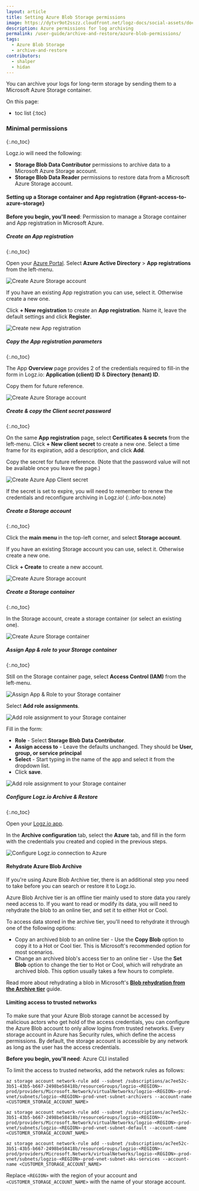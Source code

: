 ```yaml
---
layout: article
title: Setting Azure Blob Storage permissions
image: https://dytvr9ot2sszz.cloudfront.net/logz-docs/social-assets/docs-social.jpg
description: Azure permissions for log archiving
permalink: /user-guide/archive-and-restore/azure-blob-permissions/
tags:
  - Azure Blob Storage
  - archive-and-restore
contributors:
  - shalper
  - hidan
---
```


<!-- tabContainer:start
<div class="branching-container">

* [Archive to Blob](#permissions)
* [Limit access to trusted networks](#limits)
{:.branching-tabs}
-->
<!-- tab:start 
<div id="permissions"> -->

You can archive your logs for long-term storage by sending them to a Microsoft Azure Storage container.

On this page: 

* toc list
{:toc}

### Minimal permissions
{:.no_toc}

Logz.io will need the following:

* **Storage Blob Data Contributor** permissions to archive data to a Microsoft Azure Storage account.
* **Storage Blob Data Reader** permissions to restore data from a Microsoft Azure Storage account.


#### Setting up a Storage container and App registration {#grant-access-to-azure-storage}

**Before you begin, you'll need**: Permission to manage a Storage container and App registration in Microsoft Azure.

<div class="tasklist">

##### Create an App registration
{:.no_toc}

Open your [Azure Portal](https://portal.azure.com/).
Select **Azure Active Directory** > **App registrations** from the left-menu.

![Create Azure Storage account](https://dytvr9ot2sszz.cloudfront.net/logz-docs/archive-azure/azure-app-registration.png)

If you have an existing App registration you can use, select it. Otherwise create a new one.

Click **+ New registration** to create an **App registration**. Name it, leave the default settings and click **Register**.

![Create new App registration](https://dytvr9ot2sszz.cloudfront.net/logz-docs/archive-azure/azure-new-app.png)

##### Copy the App registration parameters
{:.no_toc}

The App **Overview** page provides 2 of the credentials required to fill-in the form in Logz.io: **Application (client) ID** & **Directory (tenant) ID**.

Copy them for future reference.

![Create Azure Storage account](https://dytvr9ot2sszz.cloudfront.net/logz-docs/archive-azure/azure-app-id.png)

##### Create & copy the Client secret password
{:.no_toc}

On the same **App registration** page, select **Certificates & secrets** from the left-menu.
Click **+ New client secret** to create a new one. Select a time frame for its expiration, add a description, and click **Add**.

Copy the secret for future reference. (Note that the password value will not be available once you leave the page.)

![Create Azure App Client secret](https://dytvr9ot2sszz.cloudfront.net/logz-docs/archive-azure/azure-certificates-secrets.png)

If the secret is set to expire, you will need to remember to renew the credentials and reconfigure archiving in Logz.io!
{:.info-box.note}

##### Create a Storage account
{:.no_toc}

Click the **main menu <i class="fas fa-bars"></i>** in the top-left corner, and select **Storage account**.

If you have an existing Storage account you can use, select it. Otherwise create a new one.

Click **+ Create** to create a new account.

![Create Azure Storage account](https://dytvr9ot2sszz.cloudfront.net/logz-docs/archive-azure/create-azure-storage-account.png)

##### Create a Storage container
{:.no_toc}

In the Storage account, create a storage container (or select an existing one).

![Create Azure Storage container](https://dytvr9ot2sszz.cloudfront.net/logz-docs/archive-azure/azure-container.png)

##### Assign App & role to your Storage container
{:.no_toc}

Still on the Storage container page, select **Access Control (IAM)** from the left-menu.

![Assign App & Role to your Storage container](https://dytvr9ot2sszz.cloudfront.net/logz-docs/archive-azure/azure-container-access.png)

Select **Add role assignments**.

![Add role assignment to your Storage container](https://dytvr9ot2sszz.cloudfront.net/logz-docs/archive-azure/azure-container-add-role-assignment.png)

Fill in the form:

* **Role** - Select **Storage Blob Data Contributor**.
* **Assign access to** - Leave the defaults unchanged. They should be **User, group, or service principal**
* **Select** - Start typing in the name of the app and select it from the dropdown list.
* Click **save**.

![Add role assignment to your Storage container](https://dytvr9ot2sszz.cloudfront.net/logz-docs/archive-azure/azure-container-add-role-assignment1.png)

##### Configure Logz.io Archive & Restore
{:.no_toc}

Open your [Logz.io app](https://app.logz.io/#/dashboard/tools/archive-and-restore).

In the **Archive configuration** tab, select the **Azure** tab, and fill in the form with the credentials you created and copied in the previous steps.

![Configure Logz.io connection to Azure](https://dytvr9ot2sszz.cloudfront.net/logz-docs/archive-azure/archive-to-azure.png)

</div>

#### Rehydrate Azure Blob Archive

If you're using Azure Blob Archive tier, there is an additional step you need to take before you can search or restore it to Logz.io.

Azure Blob Archive tier is an offline tier mainly used to store data you rarely need access to. If you want to read or modify its data, you will need to rehydrate the blob to an online tier, and set it to either Hot or Cool.

To access data stored in the archive tier, you'll need to rehydrate it through one of the following options:

* Copy an archived blob to an online tier - Use the **Copy Blob** option to copy it to a Hot or Cool tier. This is Microsoft's recommended option for most scenarios.
* Change an archived blob's access tier to an online tier - Use the **Set Blob** option to change the tier to Hot or Cool, which will rehydrate an archived blob. This option usually takes a few hours to complete.

Read more about rehydrating a blob in Microsoft's [**Blob rehydration from the Archive tier**](https://learn.microsoft.com/en-us/azure/storage/blobs/archive-rehydrate-overview) guide.


<!--</div>-->
<!-- tab:end -->
<!-- tab:start -->
<!-- <div id="limits"> -->


#### Limiting access to trusted networks

To make sure that your Azure Blob storage cannot be accessed by malicious actors who get hold of the access credentials, you can configure the Azure Blob account to only allow logins from trusted networks. Every storage account in Azure has Security rules, which define the access permissions. By default, the storage account is accessible by any network as long as the user has the access credentials.

**Before you begin, you'll need**: Azure CLI installed

To limit the access to trusted networks, add the network rules as follows:


```shell
az storage account network-rule add --subnet /subscriptions/ac7ee52c-3b51-43b5-b667-2498be58418b/resourceGroups/logzio-<REGION>-prod/providers/Microsoft.Network/virtualNetworks/logzio-<REGION>-prod-vnet/subnets/logzio-<REGION>-prod-vnet-subnet-archivers --account-name <CUSTOMER_STORAGE_ACCOUNT_NAME>

az storage account network-rule add --subnet /subscriptions/ac7ee52c-3b51-43b5-b667-2498be58418b/resourceGroups/logzio-<REGION>-prod/providers/Microsoft.Network/virtualNetworks/logzio-<REGION>-prod-vnet/subnets/logzio-<REGION>-prod-vnet-subnet-default --account-name <CUSTOMER_STORAGE_ACCOUNT_NAME>

az storage account network-rule add --subnet /subscriptions/ac7ee52c-3b51-43b5-b667-2498be58418b/resourceGroups/logzio-<REGION>-prod/providers/Microsoft.Network/virtualNetworks/logzio-<REGION>-prod-vnet/subnets/logzio-<REGION>-prod-vnet-subnet-aks-services --account-name <CUSTOMER_STORAGE_ACCOUNT_NAME>
```

Replace `<REGION>` with the region of your account and `<CUSTOMER_STORAGE_ACCOUNT_NAME>` with the name of your storage account.

<!--
</div> -->
<!-- tab:end -->

<!-- </div> -->
<!-- tabContainer:end -->

